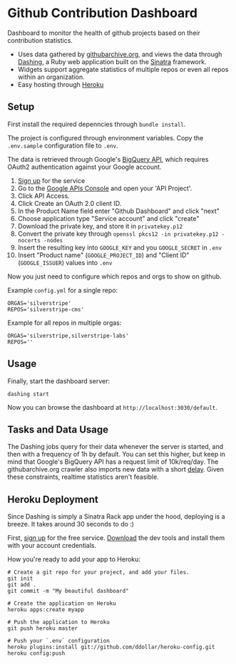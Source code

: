 # Github Contribution Dashboard

Dashboard to monitor the health of github projects based on their contribution statistics.

 - Uses data gathered by [githubarchive.org](http://githubarchive.org), and views the
data through [Dashing](http://shopify.github.com/dashing), a Ruby web application
built on the [Sinatra](http://www.sinatrarb.com) framework.
 - Widgets support aggregate statistics of multiple repos or even all repos within an organization.
 - Easy hosting through [Heroku](http://heroku.com)

## Setup

First install the required depenncies through `bundle install`.

The project is configured through environment variables.
Copy the `.env.sample` configuration file to `.env`.

The data is retrieved through Google's [BigQuery API](https://developers.google.com/bigquery/),
which requires OAuth2 authentication against your Google account.

 1. [Sign up](https://developers.google.com/bigquery/sign-up) for the service
 1. Go to the [Google APIs Console](https://code.google.com/apis/console) and open your 'API Project'.
 1. Click API Access.
 1. Click Create an OAuth 2.0 client ID.
 1. In the Product Name field enter "Github Dashboard" and click "next"
 1. Choose application type "Service account" and click "create"
 1. Download the private key, and store it in `privatekey.p12`
 2. Convert the private key through `openssl pkcs12 -in privatekey.p12 -nocerts -nodes`
 3. Insert the resulting key into `GOOGLE_KEY` and you `GOOGLE_SECRET` in `.env`
 1. Insert "Product name" (`GOOGLE_PROJECT_ID`) and "Client ID" (`GOOGLE_ISSUER`) values into `.env`

Now you just need to configure which repos and orgs to show on github.

Example `config.yml` for a single repo:

	ORGAS='silverstripe'
	REPOS='silverstripe-cms'

Example for all repos in multiple orgas:

	ORGAS='silverstripe,silverstripe-labs'
	REPOS=''

## Usage

Finally, start the dashboard server:

	dashing start

Now you can browse the dashboard at `http://localhost:3030/default`.

## Tasks and Data Usage

The Dashing jobs query for their data whenever the server is started,
and then with a frequency of 1h by default. You can set this higher,
but keep in mind that Google's BigQuery API has a request limit of 10k/req/day.
The githubarchive.org crawler also imports new data with a short [delay](https://github.com/igrigorik/githubarchive.org/blob/master/crawler/tasks.cron). Given these constraints, realtime statistics aren't feasible.

## Heroku Deployment

Since Dashing is simply a Sinatra Rack app under the hood, deploying is a breeze. 
It takes around 30 seconds to do :) 

First, [sign up](https://id.heroku.com/signup) for the free service.
[Download](https://devcenter.heroku.com/articles/quickstart) the dev tools
and install them with your account credentials.

How you're ready to add your app to Heroku:

	# Create a git repo for your project, and add your files.
	git init
	git add .
	git commit -m "My beautiful dashboard"

	# Create the application on Heroku 
	heroku apps:create myapp

	# Push the application to Heroku
	git push heroku master

	# Push your `.env` configuration
	heroku plugins:install git://github.com/ddollar/heroku-config.git
	heroku config:push